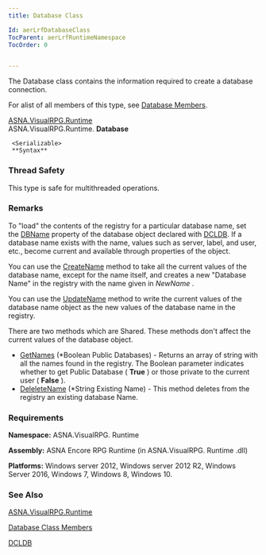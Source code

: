 ```yaml
---
title: Database Class

Id: aerLrfDatabaseClass
TocParent: aerLrfRuntimeNamespace
TocOrder: 0


---
```


The Database class contains the information required to create a database connection. 

For alist of all members of this type, see [Database Members](ecrLrfDatabaseMembers.html). 

[ASNA.VisualRPG.Runtime](ecrLrfRuntimeNamespace.html) <br /> ASNA.VisualRPG.Runtime. **Database** 

```
 <Serializable>
 **Syntax** 
```

### Thread Safety
This type is safe for multithreaded operations.

### Remarks
To "load" the contents of the registry for a particular database name, set the [DBName](DBName_Property.html) property of the database object declared with [DCLDB](DCLDB.html). If a database name exists with the name, values such as server, label, and user, etc., become current and available through properties of the object. 

You can use the [CreateName](CreateName_Method.html) method to take all the current values of the database name, except for the name itself, and creates a new "Database Name" in the registry with the name given in *NewName* . 

You can use the [UpdateName](UpdateName_Method.html) method to write the current values of the database name object as the new values of the database name in the registry. 

There are two methods which are Shared. These methods don't affect the current values of the database object. 

- [GetNames](GetNames_Method.html) (*Boolean Public Databases) - Returns an array of string with all the names found in the registry. The Boolean parameter indicates whether to get Public Database ( **True** ) or those private to the current user ( **False** ).
- [DeleleteName](DeleteName_Method.html) (*String Existing Name) - This method deletes from the registry an existing database Name.

### Requirements
**Namespace:** ASNA.VisualRPG. Runtime 

**Assembly:** ASNA Encore RPG Runtime (in ASNA.VisualRPG. Runtime .dll) 

**Platforms:** Windows server 2012, Windows server 2012 R2, Windows Server 2016, Windows 7, Windows 8, Windows 10. 

### See Also
[ASNA.VisualRPG.Runtime](ecrLrfRuntimeNamespace.html)

[Database Class Members](ecrLrfDatabaseMembers.html)

[DCLDB](DCLDB.html) 

